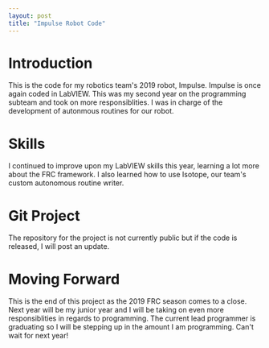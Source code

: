 ```yaml
---
layout: post
title: "Impulse Robot Code"
---
```


# Introduction

This is the code for my robotics team's 2019 robot, Impulse. Impulse is once again coded in LabVIEW. This was my second year on the programming subteam and took on more responsiblities. I was in charge of the development of autonmous routines for our robot.

# Skills

I continued to improve upon my LabVIEW skills this year, learning a lot more about the FRC framework. I also learned how to use Isotope, our team's custom autonomous routine writer.

# Git Project

The repository for the project is not currently public but if the code is released, I will post an update.

# Moving Forward

This is the end of this project as the 2019 FRC season comes to a close. Next year will be my junior year and I will be taking on even more responsiblities in regards to programming. The current lead programmer is graduating so I will be stepping up in the amount I am programming. Can't wait for next year!

